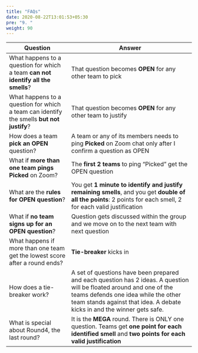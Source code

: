 ```yaml
---
title: "FAQs"
date: 2020-08-22T13:01:53+05:30
pre: "9. "
weight: 90
---
```


| Question | Answer |
| ------ | ----------- |
| What happens to a question for which a team **can not identify all the smells**? | That question becomes **OPEN** for any other team to pick |
| What happens to a question for which a team can identify the smells **but not justify**? | That question becomes **OPEN** for any other team to justify |
| How does a team **pick an OPEN** question? | A team or any of its members needs to ping **Picked** on Zoom chat only after I confirm a question as OPEN |
| What if **more than one team pings Picked** on Zoom? | The **first 2 teams** to ping “Picked” get the OPEN question |
| What are the **rules for OPEN question**? | You get **1 minute to identify and justify remaining smells**, and you get **double of all the points**: 2 points for each smell, 2 for each valid justification |
| What if **no team signs up for an OPEN question**? | Question gets discussed within the group and we move on to the next team with next question |
| What happens if more than one team get the lowest score after a round ends? | **Tie-breaker** kicks in |
| How does a tie-breaker work? | A set of questions have been prepared and each question has 2 ideas. A question will be floated around and one of the teams defends one idea while the other team stands against that idea. A debate kicks in and the winner gets safe. |
| What is special about Round4, the last round? | It is the **MEGA** round. There is ONLY one question. Teams get **one point for each identified smell** and **two points for each valid justification** |

 
